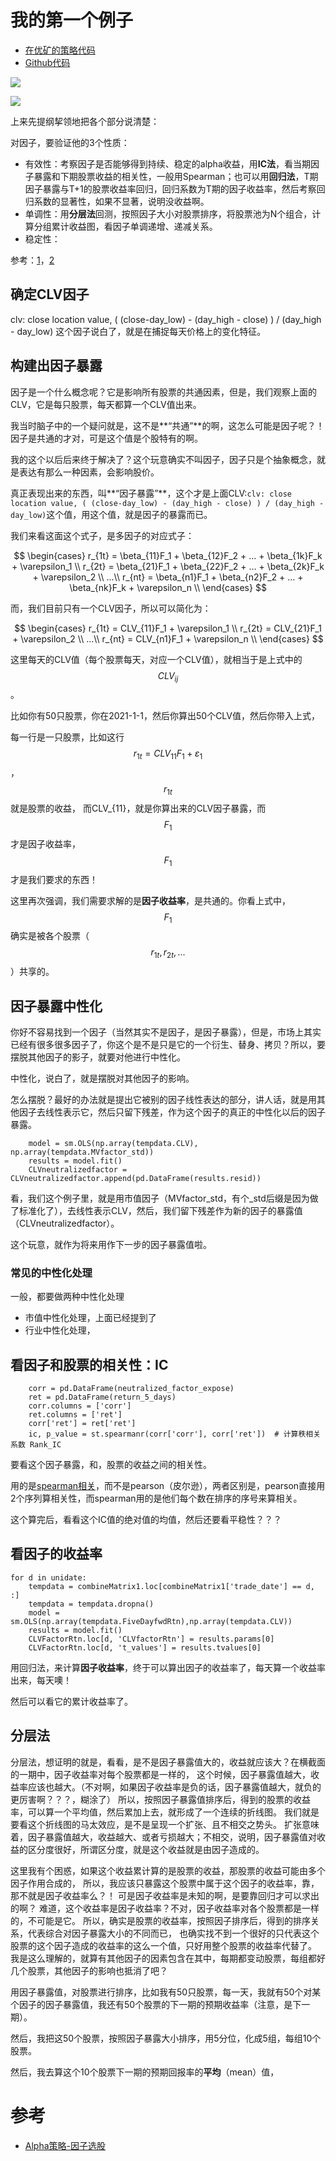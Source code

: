 # 我的第一个例子

- [在优矿的策略代码](https://uqer.datayes.com/v3/community/share/61b170f3d6558d0110442baa)
- [Github代码](https://github.com/piginzoo/sandbox/blob/v1/quant/%E6%88%91%E7%9A%84%E5%AD%A6%E4%B9%A0%E4%BE%8B%E5%AD%90.py)


![](https://resource.shangmayuan.com/droxy-blog/2019/12/04/14f114fb402c43da815ffa76e2a72a15-2.png)

![](https://pic.jg.com.cn/img/pinggu/e07ed41db868747470733a2f2f706963342e7a68696d672e636f6d2f38302f76322d30613635393764656137386337336330393434643963303566663839306463375f68642e6a7067d1f544d5d1.jpg)

上来先提纲挈领地把各个部分说清楚：

对因子，要验证他的3个性质：
- 有效性：考察因子是否能够得到持续、稳定的alpha收益，用**IC法**，看当期因子暴露和下期股票收益的相关性，一般用Spearman；也可以用**回归法**，T期因子暴露与T+1的股票收益率回归，回归系数为T期的因子收益率，然后考察回归系数的显著性，如果不显著，说明没收益啊。
- 单调性：用**分层法**回测，按照因子大小对股票排序，将股票池为N个组合，计算分组累计收益图，看因子单调递增、递减关系。
- 稳定性：

参考：[1](https://www.shangmayuan.com/a/118d3cb632654637b7688a3a.html)，[2](https://bbs.pinggu.org/thread-6947014-1-1.html)

## 确定CLV因子

clv: close location value, ( (close-day_low) - (day_high - close) ) / (day_high - day_low)
这个因子说白了，就是在捕捉每天价格上的变化特征。


## 构建出因子暴露

因子是一个什么概念呢？它是影响所有股票的共通因素，但是，我们观察上面的CLV，它是每只股票，每天都算一个CLV值出来。

我当时脑子中的一个疑问就是，这不是**“共通”**的啊，这怎么可能是因子呢？！因子是共通的才对，可是这个值是个股特有的啊。

我的这个以后后来终于解决了？这个玩意确实不叫因子，因子只是个抽象概念，就是表达有那么一种因素，会影响股价。

真正表现出来的东西，叫**“因子暴露”**，这个才是上面CLV:`clv: close location value, ( (close-day_low) - (day_high - close) ) / (day_high - day_low)`这个值，用这个值，就是因子的暴露而已。

我们来看这面这个式子，是多因子的对应式子：

$$
\begin{cases}
r_{1t} = \beta_{11}F_1 + \beta_{12}F_2 + ... + \beta_{1k}F_k  + \varepsilon_1 \\ 
r_{2t} = \beta_{21}F_1 + \beta_{22}F_2 + ... + \beta_{2k}F_k  + \varepsilon_2 \\
...\\
r_{nt} = \beta_{n1}F_1 + \beta_{n2}F_2 + ... + \beta_{nk}F_k  + \varepsilon_n \\
\end{cases}
$$

而，我们目前只有一个CLV因子，所以可以简化为：

$$
\begin{cases}
r_{1t} = CLV_{11}F_1 + \varepsilon_1 \\ 
r_{2t} = CLV_{21}F_1 + \varepsilon_2 \\
...\\
r_{nt} = CLV_{n1}F_1 + \varepsilon_n \\
\end{cases}
$$

这里每天的CLV值（每个股票每天，对应一个CLV值），就相当于是上式中的$$CLV_{ij}$$。

比如你有50只股票，你在2021-1-1，然后你算出50个CLV值，然后你带入上式，

每一行是一只股票，比如这行$$r_{1t} = CLV_{11}F_1 + \varepsilon_1$$，$$r_{1t}$$就是股票的收益，
而CLV_{11}，就是你算出来的CLV因子暴露，而$$F_1$$才是因子收益率，$$F_1$$才是我们要求的东西！

这里再次强调，我们需要求解的是**因子收益率**，是共通的。你看上式中，$$F_1$$确实是被各个股票（$$r_{1t},r_{2t},...$$）共享的。

## 因子暴露中性化

你好不容易找到一个因子（当然其实不是因子，是因子暴露），但是，市场上其实已经有很多很多因子了，你这个是不是只是它的一个衍生、替身、拷贝？所以，要摆脱其他因子的影子，就要对他进行中性化。

中性化，说白了，就是摆脱对其他因子的影响。

怎么摆脱？最好的办法就是提出它被别的因子线性表达的部分，讲人话，就是用其他因子去线性表示它，然后只留下残差，作为这个因子的真正的中性化以后的因子暴露。

```
    model = sm.OLS(np.array(tempdata.CLV), np.array(tempdata.MVfactor_std))
    results = model.fit()
    CLVneutralizedfactor = CLVneutralizedfactor.append(pd.DataFrame(results.resid))
```

看，我们这个例子里，就是用市值因子（MVfactor_std，有个_std后缀是因为做了标准化了），去线性表示CLV，然后，我们留下残差作为新的因子的暴露值（CLVneutralizedfactor）。

这个玩意，就作为将来用作下一步的因子暴露值啦。

### 常见的中性化处理

一般，都要做两种中性化处理
- 市值中性化处理，上面已经提到了
- 行业中性化处理，

## 看因子和股票的相关性：IC

```
    corr = pd.DataFrame(neutralized_factor_expose)
    ret = pd.DataFrame(return_5_days)
    corr.columns = ['corr']
    ret.columns = ['ret']
    corr['ret'] = ret['ret']
	ic, p_value = st.spearmanr(corr['corr'], corr['ret'])  # 计算秩相关系数 Rank_IC
```
要看这个因子暴露，和，股票的收益之间的相关性。

用的是[spearman相关](https://www.cnblogs.com/zhangchaoyang/articles/2631907.html)，而不是pearson（皮尔逊），两者区别是，pearson直接用2个序列算相关性，而spearman用的是他们每个数在排序的序号来算相关。

这个算完后，看看这个IC值的绝对值的均值，然后还要看平稳性？？？

## 看因子的收益率

```
for d in unidate:
    tempdata = combineMatrix1.loc[combineMatrix1['trade_date'] == d, :]
    tempdata = tempdata.dropna()
    model = sm.OLS(np.array(tempdata.FiveDayfwdRtn),np.array(tempdata.CLV))
    results = model.fit()
    CLVFactorRtn.loc[d, 'CLVfactorRtn'] = results.params[0]
    CLVFactorRtn.loc[d, 't_values'] = results.tvalues[0]
```

用回归法，来计算**因子收益率**，终于可以算出因子的收益率了，每天算一个收益率出来，每天噢！

然后可以看它的累计收益率了。

## 分层法

分层法，想证明的就是，看看，是不是因子暴露值大的，收益就应该大？在横截面的一期中，因子收益率对每个股票都是一样的，
这个时候，因子暴露值越大，收益率应该也越大。（不对啊，如果因子收益率是负的话，因子暴露值越大，就负的更厉害啊？？？，糊涂了）
所以，按照因子暴露值排序后，得到的股票的收益率，可以算一个平均值，然后累加上去，就形成了一个连续的折线图。
我们就是要看这个折线图的马太效应，是不是呈现一个扩张、且不相交之势头。
扩张意味着，因子暴露值越大，收益越大、或者亏损越大；不相交，说明，因子暴露值对收益的区分度很好，所谓区分度，就是这个收益就是由因子造成的。

这里我有个困惑，如果这个收益累计算的是股票的收益，那股票的收益可能由多个因子作用合成的，
所以，我应该只暴露这个股票中属于这个因子的收益率，靠，那不就是因子收益率么？！
可是因子收益率是未知的啊，是要靠回归才可以求出的啊？
难道，这个收益率是因子收益率？不对，因子收益率对各个股票都是一样的，不可能是它。
所以，确实是股票的收益率，按照因子排序后，得到的排序关系，代表综合对因子暴露大小的不同而已，
也确实找不到一个很好的只代表这个股票的这个因子造成的收益率的这么一个值，只好用整个股票的收益率代替了。
我是这么理解的，就算有其他因子的因素包含在其中，每期都变动股票，每组都好几个股票，其他因子的影响也抵消了吧？

用因子暴露值，对股票进行排序，比如我有50只股票，每一天，我就有50个对某个因子的因子暴露值，我还有50个股票的下一期的预期收益率（注意，是下一期）。

然后，我把这50个股票，按照因子暴露大小排序，用5分位，化成5组，每组10个股票。

然后，我去算这个10个股票下一期的预期回报率的**平均**（mean）值，


# 参考

- [Alpha策略-因子选股](https://www.bilibili.com/video/BV1wE41147V7?p=11)